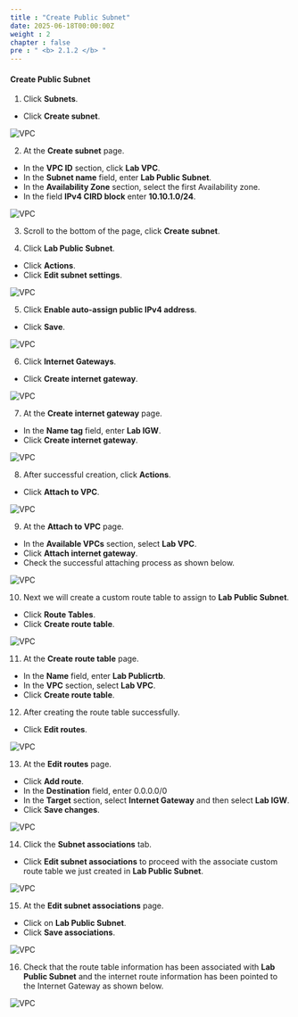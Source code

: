 ```yaml
---
title : "Create Public Subnet"
date: 2025-06-18T00:00:00Z
weight : 2
chapter : false
pre : " <b> 2.1.2 </b> "
---
```


#### Create Public Subnet

1. Click **Subnets**.
  + Click **Create subnet**.

![VPC](/images/2.prerequisite/003-createsubnet.png)

2. At the **Create subnet** page.
  + In the **VPC ID** section, click **Lab VPC**.
  + In the **Subnet name** field, enter **Lab Public Subnet**.
  + In the **Availability Zone** section, select the first Availability zone.
  + In the field **IPv4 CIRD block** enter **10.10.1.0/24**.

![VPC](/images/2.prerequisite/004-createsubnet.png)

3. Scroll to the bottom of the page, click **Create subnet**.

4. Click **Lab Public Subnet**.
  + Click **Actions**.
  + Click **Edit subnet settings**.

![VPC](/images/2.prerequisite/005-createsubnet.png)

5. Click **Enable auto-assign public IPv4 address**.
  + Click **Save**.

![VPC](/images/2.prerequisite/006-createsubnet.png)

6. Click **Internet Gateways**.
  + Click **Create internet gateway**.
  
![VPC](/images/2.prerequisite/007-createigw.png)

7. At the **Create internet gateway** page.
  + In the **Name tag** field, enter **Lab IGW**.
  + Click **Create internet gateway**.
  
![VPC](/images/2.prerequisite/008-createigw.png)

8. After successful creation, click **Actions**.
  + Click **Attach to VPC**.
 
![VPC](/images/2.prerequisite/009-createigw.png)

9. At the **Attach to VPC** page.
  + In the **Available VPCs** section, select **Lab VPC**.
  + Click **Attach internet gateway**.
  + Check the successful attaching process as shown below.

![VPC](/images/2.prerequisite/010-createigw.png)

10. Next we will create a custom route table to assign to **Lab Public Subnet**.
  + Click **Route Tables**.
  + Click **Create route table**.

![VPC](/images/2.prerequisite/011-creatertb.png)

11. At the **Create route table** page.
  + In the **Name** field, enter **Lab Publicrtb**.
  + In the **VPC** section, select **Lab VPC**.
  + Click **Create route table**.

12. After creating the route table successfully.
  + Click **Edit routes**.
  
![VPC](/images/2.prerequisite/012-creatertb.png)

13. At the **Edit routes** page.
  + Click **Add route**.
  + In the **Destination** field, enter 0.0.0.0/0
  + In the **Target** section, select **Internet Gateway** and then select **Lab IGW**.
  + Click **Save changes**.

![VPC](/images/2.prerequisite/013-creatertb.png)

14. Click the **Subnet associations** tab.
  + Click **Edit subnet associations** to proceed with the associate custom route table we just created in **Lab Public Subnet**.


![VPC](/images/2.prerequisite/014-creatertb.png)

15. At the **Edit subnet associations** page.
  + Click on **Lab Public Subnet**.
  + Click **Save associations**.

![VPC](/images/2.prerequisite/015-creatertb.png)

16. Check that the route table information has been associated with **Lab Public Subnet** and the internet route information has been pointed to the Internet Gateway as shown below.

![VPC](/images/2.prerequisite/016-creatertb.png)